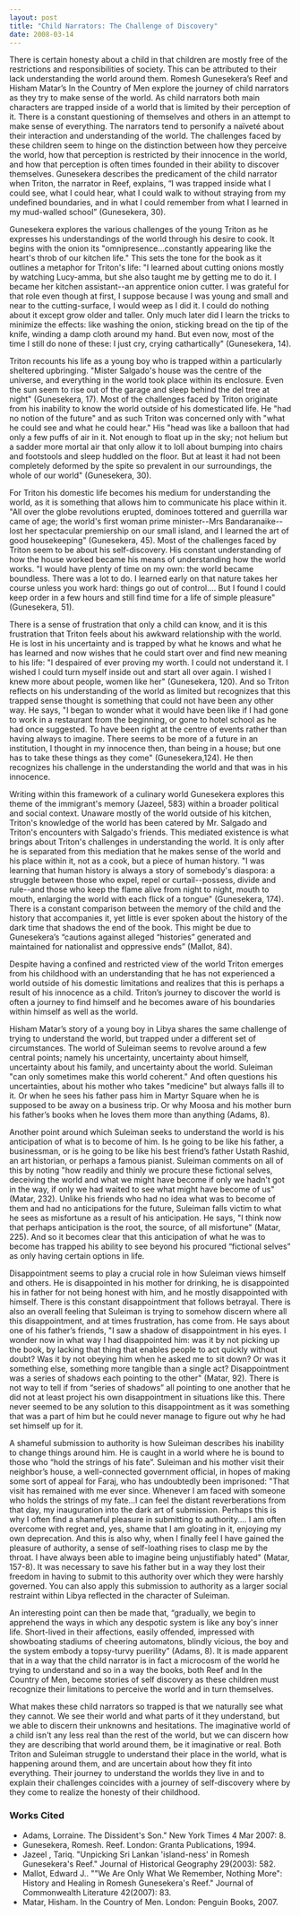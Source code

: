 ```yaml
---
layout: post
title: "Child Narrators: The Challenge of Discovery"
date: 2008-03-14
---
```

There is certain honesty about a child in that children are mostly free of the restrictions and responsibilities of society. This can be attributed to their lack understanding the world around them. Romesh Gunesekera’s Reef and Hisham Matar’s In the Country of Men explore the journey of child narrators as they try to make sense of the world. As child narrators both main characters are trapped inside of a world that is limited by their perception of it. There is a constant questioning of themselves and others in an attempt to make sense of everything. The narrators tend to personify a naïveté about their interaction and understanding of the world. The challenges faced by these children seem to hinge on the distinction between how they perceive the world, how that perception is restricted by their innocence in the world, and how that perception is often times founded in their ability to discover themselves.
Gunesekera describes the predicament of the child narrator when Triton, the narrator in Reef, explains, “I was trapped inside what I could see, what I could hear, what I could walk to without straying from my undefined boundaries, and in what I could remember from what I learned in my mud-walled school” (Gunesekera, 30).

Gunesekera explores the various challenges of the young Triton as he expresses his understandings of the world through his desire to cook. It begins with the onion its "omnipresence...constantly appearing like the heart's throb of our kitchen life." This sets the tone for the book as it outlines a metaphor for Triton's life: "I learned about cutting onions mostly by watching Lucy-amma, but she also taught me by getting me to do it. I became her kitchen assistant--an apprentice onion cutter. I was grateful for that role even though at first, I suppose because I was young and small and near to the cutting-surface, I would weep as I did it. I could do nothing about it except grow older and taller. Only much later did I learn the tricks to minimize the effects: like washing the onion, sticking bread on the tip of the knife, winding a damp cloth around my hand. But even now, most of the time I still do none of these: I just cry, crying cathartically" (Gunesekera, 14).

Triton recounts his life as a young boy who is trapped within a particularly sheltered upbringing. "Mister Salgado's house was the centre of the universe, and everything in the world took place within its enclosure. Even the sun seem to rise out of the garage and sleep behind the del tree at night" (Gunesekera, 17). Most of the challenges faced by Triton originate from his inability to know the world outside of his domesticated life. He "had no notion of the future" and as such Triton was concerned only with "what he could see and what he could hear." His "head was like a balloon that had only a few puffs of air in it. Not enough to float up in the sky; not helium but a sadder more mortal air that only allow it to loll about bumping into chairs and footstools and sleep huddled on the floor. But at least it had not been completely deformed by the spite so prevalent in our surroundings, the whole of our world" (Gunesekera, 30).

For Triton his domestic life becomes his medium for understanding the world, as it is something that allows him to communicate his place within it. "All over the globe revolutions erupted, dominoes tottered and guerrilla war came of age; the world's first woman prime minister--Mrs Bandaranaike--lost her spectacular premiership on our small island, and I learned the art of good housekeeping" (Gunesekera, 45). Most of the challenges faced by Triton seem to be about his self-discovery. His constant understanding of how the house worked became his means of understanding how the world works. "I would have plenty of time on my own: the world became boundless. There was a lot to do. I learned early on that nature takes her course unless you work hard: things go out of control.... But I found I could keep order in a few hours and still find time for a life of simple pleasure" (Gunesekera, 51).

There is a sense of frustration that only a child can know, and it is this frustration that Triton feels about his awkward relationship with the world. He is lost in his uncertainty and is trapped by what he knows and what he has learned and now wishes that he could start over and find new meaning to his life: "I despaired of ever proving my worth. I could not understand it. I wished I could turn myself inside out and start all over again. I wished I knew more about people, women like her" (Gunesekera, 120). And so Triton reflects on his understanding of the world as limited but recognizes that this trapped sense thought is something that could not have been any other way. He says, "I began to wonder what it would have been like if I had gone to work in a restaurant from the beginning, or gone to hotel school as he had once suggested. To have been right at the centre of events rather than having always to imagine. There seems to be more of a future in an institution, I thought in my innocence then, than being in a house; but one has to take these things as they come" (Gunesekera,124). He then recognizes his challenge in the understanding the world and that was in his innocence.

Writing within this framework of a culinary world Gunesekera explores this theme of the immigrant's memory (Jazeel, 583) within a broader political and social context. Unaware mostly of the world outside of his kitchen, Triton's knowledge of the world has been catered by Mr. Salgado and Triton's encounters with Salgado's friends. This mediated existence is what brings about Triton's challenges in understanding the world. It is only after he is separated from this mediation that he makes sense of the world and his place within it, not as a cook, but a piece of human history. "I was learning that human history is always a story of somebody's diaspora: a struggle between those who expel, repel or curtail--possess, divide and rule--and those who keep the flame alive from night to night, mouth to mouth, enlarging the world with each flick of a tongue" (Gunesekera, 174). There is a constant comparison between the memory of the child and the history that accompanies it, yet little is ever spoken about the history of the dark time that shadows the end of the book. This might be due to Gunesekera’s “cautions against alleged “histories” generated and maintained for nationalist and oppressive ends” (Mallot, 84).

Despite having a confined and restricted view of the world Triton emerges from his childhood with an understanding that he has not experienced a world outside of his domestic limitations and realizes that this is perhaps a result of his innocence as a child. Triton’s journey to discover the world is often a journey to find himself and he becomes aware of his boundaries within himself as well as the world.

Hisham Matar’s story of a young boy in Libya shares the same challenge of trying to understand the world, but trapped under a different set of circumstances. The world of Suleiman seems to revolve around a few central points; namely his uncertainty, uncertainty about himself, uncertainty about his family, and uncertainty about the world. Suleiman "can only sometimes make this world coherent." And often questions his uncertainties, about his mother who takes "medicine" but always falls ill to it. Or when he sees his father pass him in Martyr Square when he is supposed to be away on a business trip. Or why Moosa and his mother burn his father’s books when he loves them more than anything (Adams, 8).

Another point around which Suleiman seeks to understand the world is his anticipation of what is to become of him. Is he going to be like his father, a businessman, or is he going to be like his best friend’s father Ustath Rashid, an art historian, or perhaps a famous pianist. Suleiman comments on all of this by noting "how readily and thinly we procure these fictional selves, deceiving the world and what we might have become if only we hadn't got in the way, if only we had waited to see what might have become of us" (Matar, 232). Unlike his friends who had no idea what was to become of them and had no anticipations for the future, Suleiman falls victim to what he sees as misfortune as a result of his anticipation. He says, "I think now that perhaps anticipation is the root, the source, of all misfortune" (Matar, 225). And so it becomes clear that this anticipation of what he was to become has trapped his ability to see beyond his procured “fictional selves” as only having certain options in life.

Disappointment seems to play a crucial role in how Suleiman views himself and others. He is disappointed in his mother for drinking, he is disappointed his in father for not being honest with him, and he mostly disappointed with himself. There is this constant disappointment that follows betrayal. There is also an overall feeling that Suleiman is trying to somehow discern where all this disappointment, and at times frustration, has come from. He says about one of his father’s friends, "I saw a shadow of disappointment in his eyes. I wonder now in what way I had disappointed him: was it by not picking up the book, by lacking that thing that enables people to act quickly without doubt? Was it by not obeying him when he asked me to sit down? Or was it something else, something more tangible than a single act? Disappointment was a series of shadows each pointing to the other" (Matar, 92). There is not way to tell if from “series of shadows” all pointing to one another that he did not at least project his own disappointment in situations like this. There never seemed to be any solution to this disappointment as it was something that was a part of him but he could never manage to figure out why he had set himself up for it.

A shameful submission to authority is how Suleiman describes his inability to change things around him. He is caught in a world where he is bound to those who “hold the strings of his fate”. Suleiman and his mother visit their neighbor’s house, a well-connected government official, in hopes of making some sort of appeal for Faraj, who has undoubtedly been imprisoned: "That visit has remained with me ever since. Whenever I am faced with someone who holds the strings of my fate...I can feel the distant reverberations from that day, my inauguration into the dark art of submission. Perhaps this is why I often find a shameful pleasure in submitting to authority.... I am often overcome with regret and, yes, shame that I am gloating in it, enjoying my own deprecation. And this is also why, when I finally feel I have gained the pleasure of authority, a sense of self-loathing rises to clasp me by the throat. I have always been able to imagine being unjustifiably hated" (Matar, 157-8). It was necessary to save his father but in a way they lost their freedom in having to submit to this authority over which they were harshly governed. You can also apply this submission to authority as a larger social restraint within Libya reflected in the character of Suleiman.

An interesting point can then be made that, “gradually, we begin to apprehend the ways in which any despotic system is like any boy's inner life. Short-lived in their affections, easily offended, impressed with showboating stadiums of cheering automatons, blindly vicious, the boy and the system embody a topsy-turvy puerility” (Adams, 8). It is made apparent that in a way that the child narrator is in fact a microcosm of the world he trying to understand and so in a way the books, both Reef and In the Country of Men, become stories of self discovery as these children must recognize their limitations to perceive the world and in turn themselves.

What makes these child narrators so trapped is that we naturally see what they cannot. We see their world and what parts of it they understand, but we able to discern their unknowns and hesitations. The imaginative world of a child isn't any less real than the rest of the world, but we can discern how they are describing that world around them, be it imaginative or real. Both Triton and Suleiman struggle to understand their place in the world, what is happening around them, and are uncertain about how they fit into everything. Their journey to understand the worlds they live in and to explain their challenges coincides with a journey of self-discovery where by they come to realize the honesty of their childhood.


### Works Cited
* Adams, Lorraine. The Dissident's Son." New York Times 4 Mar 2007: 8.
* Gunesekera, Romesh. Reef. London: Granta Publications, 1994.
* Jazeel , Tariq. "Unpicking Sri Lankan 'island-ness' in Romesh Gunesekera's Reef." Journal of Historical Geography 29(2003): 582.
* Mallot, Edward J.. ""We Are Only What We Remember, Nothing More": History and Healing in Romesh Gunesekera's Reef." Journal of Commonwealth Literature 42(2007): 83.
* Matar, Hisham. In the Country of Men. London: Penguin Books, 2007.
